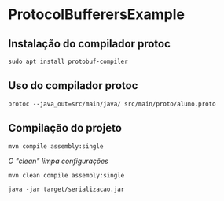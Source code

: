 # ProtocolBufferersExample

## Instalação do compilador protoc

```
sudo apt install protobuf-compiler 
```


## Uso do compilador protoc

```
protoc --java_out=src/main/java/ src/main/proto/aluno.proto
```

## Compilação do projeto

```
mvn compile assembly:single

```

_O "clean" limpa configurações_
```
mvn clean compile assembly:single

```

```
java -jar target/serializacao.jar
```